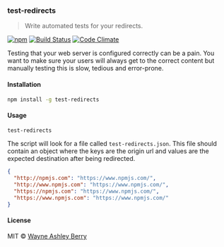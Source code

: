 ### test-redirects

> Write automated tests for your redirects.

[![npm](http://img.shields.io/npm/v/test-redirects.svg?style=flat)](https://www.npmjs.com/package/test-redirects)
[![Build Status](https://travis-ci.org/wayneashleyberry/test-redirects.svg?branch=master)](https://travis-ci.org/wayneashleyberry/test-redirects)
[![Code Climate](https://codeclimate.com/github/wayneashleyberry/test-redirects/badges/gpa.svg)](https://codeclimate.com/github/wayneashleyberry/test-redirects)

Testing that your web server is configured correctly can be a pain. You want to
make sure your users will always get to the correct content but manually
testing this is slow, tedious and error-prone.

#### Installation

```sh
npm install -g test-redirects
```

#### Usage

```sh
test-redirects
```

The script will look for a file called `test-redirects.json`. This file should
contain an object where the keys are the origin url and values are the expected
destination after being redirected.

```json
{
  "http://npmjs.com": "https://www.npmjs.com/",
  "http://www.npmjs.com": "https://www.npmjs.com/",
  "https://npmjs.com": "https://www.npmjs.com/",
  "https://www.npmjs.com": "https://www.npmjs.com/"
}
```

#### License

MIT © [Wayne Ashley Berry](http://www.wayneashleyberry.com)
